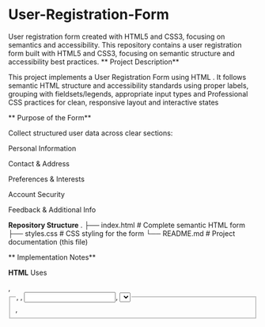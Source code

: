 # User-Registration-Form
User registration form created with HTML5 and CSS3, focusing on semantics and accessibility.
This repository contains a user registration form built with HTML5 and CSS3, focusing on semantic structure and accessibility best practices.
** Project Description**

This project implements a User Registration Form using HTML . It follows semantic HTML structure and accessibility standards using proper labels, grouping with fieldsets/legends, appropriate input types and Professional CSS practices for clean, responsive layout and interactive states

** Purpose of the Form**

Collect structured user data across clear sections:

Personal Information

Contact & Address

Preferences & Interests

Account Security

Feedback & Additional Info

**Repository Structure**
.
├── index.html    # Complete semantic HTML form
├── styles.css    # CSS styling for the form
└── README.md     # Project documentation (this file)

** Implementation Notes**

**HTML**
Uses <form>, <fieldset>, <legend>, <label>, <input>, <select>, <textarea>, <button>

Each input associated with <label> via for/id

Sections grouped with <fieldset> + <legend>

Input types optimized (email, tel, url, password, color, date/time, etc.)

Required agreements (Terms/Privacy) use required attribute

**CSS**
CSS Variables (:root) used for consistent color management

Box Model applied with margin, padding, border, and radius for clarity

Interactive States:

Hover, Focus, Active states for inputs and buttons

Smooth transitions for accessibility feedback

Accessibility:

High contrast between text/background

Red asterisk * for required fields

Visible focus outlines for keyboard navigation


**Accessibility:**


Labels clearly connected to inputs

Fieldsets provide grouping for screen readers

Required fields indicated with a red *

Inputs have clear focus styles for keyboard navigation

Styling Approach (CSS)

CSS Variables (:root) used for color palette

Box Model applied consistently (margin, padding, border, radius)

Flexbox used to align buttons (Reset left, Register right)

Interactive states added: hover, focus, active transitions

Custom styles for select dropdown, color picker, and other input types

**Color Palette**
Purpose	            Color Code
Primary Blue	    #2563eb
Primary Dark	    #1e40af
Primary Light	    #3b82f6
Background Light	#f9fafb
White	            #ffffff
Text Dark	        #1f2937
Text Light	        #6b7280
Border	            #d1d5db
Border Focus	    #2563eb
Success	        #10b981
Error	            #ef4444
Warning	        #f59e0b
Accent Purple	    #8b5cf6
Accent Pink	    #ec4899


**Features Implemented**

-Semantic and accessible HTML5 form

-Styled container with padding, rounded corners, and shadow

-Full-width inputs with consistent spacing

-Custom dropdown arrow and styled color picker

-Required fields marked with red *

-Prominent submit button with hover/active states

-Reset button styled as link for minimal visual weight

**Browser Compatibility**

 Chrome (tested)

 Edge (tested)

 Safari (tested)

 Firefox: :has() selector for required asterisk not fully supported yet

**How to View/Use**

Download or clone this repository.

Open index.html in any modern web browser.

Fill the form fields and submit (no backend processing included).

**Notes for Reviewers**

Correct semantic used

Clean, readable HTML5 structure.

No CSS/JS included.

External CSS with variables, flexbox, and transitions

README updated

** References (README writing)**

GitHub: About READMEs – https://docs.github.com/en/repositories/managing-your-repositorys-settings-and-features/customizing-your-repository/about-readmes

Make a README – https://www.makeareadme.com/

Best README Template – https://github.com/othneildrew/Best-README-Template

